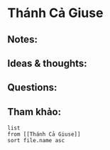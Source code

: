 # Thánh Cả Giuse

## Notes:


## Ideas & thoughts:

## Questions:


## Tham khảo:
```dataview
list
from [[Thánh Cả Giuse]]
sort file.name asc
```